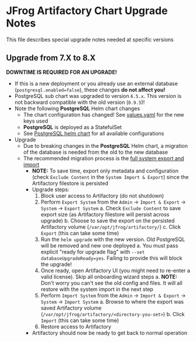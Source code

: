 # JFrog Artifactory Chart Upgrade Notes
This file describes special upgrade notes needed at specific versions

## Upgrade from 7.X to 8.X
**DOWNTIME IS REQUIRED FOR AN UPGRADE!**
* If this is a new deployment or you already use an external database (`postgresql.enabled=false`), these changes **do not affect you!**
* PostgreSQL sub chart was upgraded to version `6.5.x`. This version is not backward compatible with the old version (`0.9.5`)!
* Note the following **PostgreSQL** Helm chart changes
  * The chart configuration has changed! See [values.yaml](values.yaml) for the new keys used
  * **PostgreSQL** is deployed as a StatefulSet
  * See [PostgreSQL helm chart](https://hub.helm.sh/charts/stable/postgresql) for all available configurations
* Upgrade
  * Due to breaking changes in the **PostgreSQL** Helm chart, a migration of the database is needed from the old to the new database
  * The recommended migration process is the [full system export and import](https://www.jfrog.com/confluence/display/RTF/Importing+and+Exporting)
    * **NOTE:** To save time, export only metadata and configuration (check `Exclude Content` in the `System Import & Export`) since the Artifactory filestore is persisted
    * Upgrade steps:
      1. Block user access to Artifactory (do not shutdown)
      2. Perform `Export System` from the `Admin` -> `Import & Export` -> `System` -> `Export System`
        a. Check `Exclude Content` to save export size (as Artifactory filestore will persist across upgrade)
        b. Choose to save the export on the persisted Artifactory volume (`/var/opt/jfrog/artifactory/`)
        c. Click `Export` (this can take some time)
      3. Run the `helm upgrade` with the new version. Old PostgreSQL will be removed and new one deployed
        a. You must pass explicit "ready for upgrade flag" with `--set databaseUpgradeReady=yes`. Failing to provide this will block the upgrade!
      4. Once ready, open Artifactory UI (you might need to re-enter a valid license). Skip all onboarding wizard steps
        a. **NOTE:** Don't worry you can't see the old config and files. It will all restore with the system import in the next step 
      5. Perform `Import System` from the `Admin` -> `Import & Export` -> `System` -> `Import System`
        a. Browse to where the export was saved Artifactory volume (`/var/opt/jfrog/artifactory/<directory-you-set>`)
        b. Click `Import` (this can take some time)
      6. Restore access to Artifactory
    * Artifactory should now be ready to get back to normal operation
